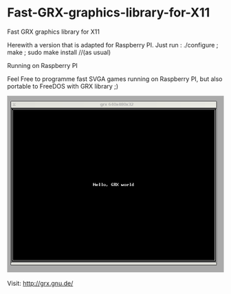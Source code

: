# Fast-GRX-graphics-library-for-X11
Fast GRX graphics library for X11

Herewith a version that is adapted for Raspberry PI. Just run : ./configure ; make ; sudo make install  //(as usual)

Running on Raspberry PI

Feel Free to programme fast SVGA games running on Raspberry PI, but also portable to FreeDOS with GRX library ;) 

![](https://raw.githubusercontent.com/spartrekus/Fast-GRX-graphics-library-for-X11/master/2018-04-08-120055_675x550_scrot.png)

Visit: http://grx.gnu.de/
